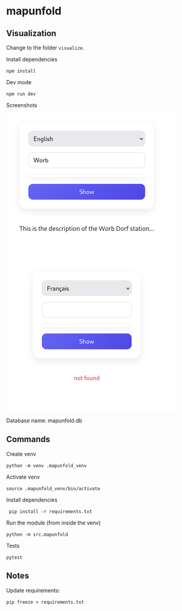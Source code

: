 # mapunfold

## Visualization

Change to the folder `visualize`. 

Install dependencies

    npm install

Dev mode

    npm run dev

Screenshots

![found](/screenshots/visualize_found.png)
![not found](/screenshots/visualize_not_found.png)

Database name: mapunfold.db
## Commands

Create venv

    python -m venv .mapunfold_venv

Activate venv

    source .mapunfold_venv/bin/activate

Install dependencies

     pip install -r requirements.txt

Run the module (from inside the venv)

    python -m src.mapunfold

Tests

    pytest

## Notes

Update requirements:

    pip freeze > requirements.txt